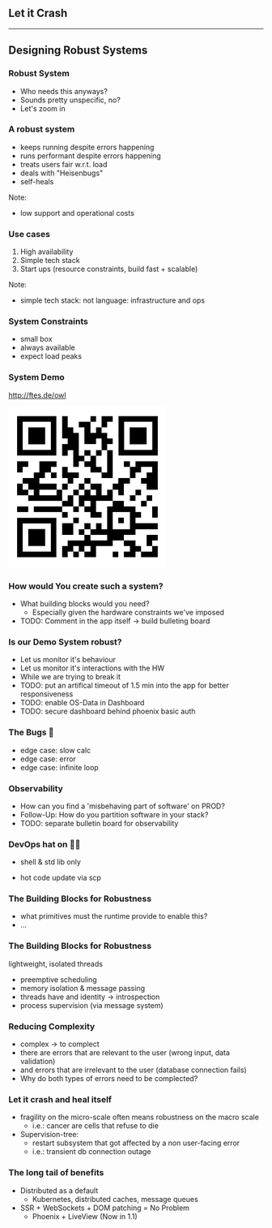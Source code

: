 <!-- Use external markdown resource, separate slides by three newlines; vertical slides by two newlines -->
## Let it Crash
----
## Designing Robust Systems



### Robust System
- Who needs this anyways?
- Sounds pretty unspecific, no?
- Let's zoom in



### A robust system
- keeps running despite errors happening
- runs performant despite errors happening
- treats users fair w.r.t. load
- deals with "Heisenbugs"
- self-heals

Note:
- low support and operational costs



### Use cases
1. High availability
2. Simple tech stack
3. Start ups (resource constraints, build fast + scalable)

Note:
- simple tech stack: not language: infrastructure and ops



### System Constraints
- small box
- always available
- expect load peaks



### System Demo

http://ftes.de/owl

<img src="img/qrcode.png" class="r-stretch" />



### How would You create such a system?
- What building blocks would you need?
    - Especially given the hardware constraints we've imposed
- TODO: Comment in the app itself -> build bulleting board



### Is our Demo System robust?
- Let us monitor it's behaviour
- Let us monitor it's interactions with the HW
- While we are trying to break it
- TODO: put an artifical timeout of 1.5 min into the app for better responsiveness
- TODO: enable OS-Data in Dashboard
- TODO: secure dashboard behind phoenix basic auth



### The Bugs 🐛
- edge case: slow calc
- edge case: error
- edge case: infinite loop



### Observability
- How can you find a 'misbehaving part of software' on PROD?
- Follow-Up: How do you partition software in your stack?
- TODO: separate bulletin board for observability



### DevOps hat on 👷‍♀️
- shell & std lib only
<!-- second display / vertical split: always keep dashboard visible? -->
- hot code update via scp



### The Building Blocks for Robustness
- what primitives must the runtime provide to enable this?
- ...


### The Building Blocks for Robustness
lightweight, isolated threads
- preemptive scheduling
- memory isolation & message passing
- threads have and identity -> introspection
- process supervision (via message system)



### Reducing Complexity
- complex -> to complect
- there are errors that are relevant to the user (wrong input, data validation)
- and errors that are irrelevant to the user (database connection fails)
- Why do both types of errors need to be complected?



### Let it crash and heal itself
- fragility on the micro-scale often means robustness on the macro scale
  - i.e.: cancer are cells that refuse to die
- Supervision-tree:
  - restart subsystem that got affected by a non user-facing error
  - i.e.: transient db connection outage



### The long tail of benefits
- Distributed as a default
  - Kubernetes, distributed caches, message queues
- SSR + WebSockets + DOM patching = No Problem
  - Phoenix + LiveView (Now in 1.1)
